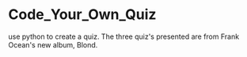 # Code_Your_Own_Quiz
use python to create a quiz. 
The three quiz's presented are from Frank Ocean's new album, Blond.
